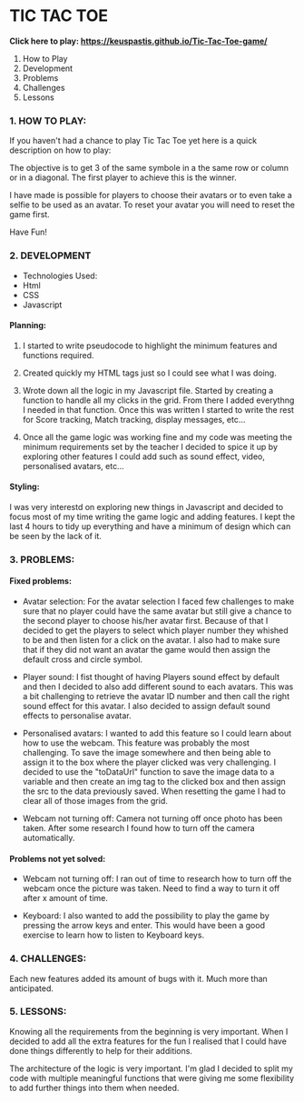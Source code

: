 # TIC TAC TOE

**Click here to play: https://keuspastis.github.io/Tic-Tac-Toe-game/**

1. How to Play
2. Development
3. Problems
4. Challenges
5. Lessons

### 1. HOW TO PLAY:

If you haven't had a chance to play Tic Tac Toe yet here is a quick description on how to play:

The objective is to get 3 of the same symbole in a the same row or column or in a diagonal. The first player to achieve this is the winner.

I have made is possible for players to choose their avatars or to even take a selfie to be used as an avatar. To reset your avatar you will need to reset the game first.

Have Fun!

### 2. DEVELOPMENT

- Technologies Used:
- Html
- CSS
- Javascript

#### Planning:

1. I started to write pseudocode to highlight the minimum features and functions required.

2. Created quickly my HTML tags just so I could see what I was doing.

3. Wrote down all the logic in my Javascript file. Started by creating a function to handle all my clicks in the grid. From there I added everythng I needed in that function. Once this was written I started to write the rest for Score tracking, Match tracking, display messages, etc...

4. Once all the game logic was working fine and my code was meeting the minimum requirements set by the teacher I decided to spice it up by exploring other features I could add such as sound effect, video, personalised avatars, etc...

#### Styling:

I was very interestd on exploring new things in Javascript and decided to focus most of my time writing the game logic and adding features. I kept the last 4 hours to tidy up everything and have a minimum of design which can be seen by the lack of it.

### 3. PROBLEMS:

#### Fixed problems:

- Avatar selection: For the avatar selection I faced few challenges to make sure that no player could have the same avatar but still give a chance to the second player to choose his/her avatar first. Because of that I decided to get the players to select which player number they whished to be and then listen for a click on the avatar.
  I also had to make sure that if they did not want an avatar the game would then assign the default cross and circle symbol.

- Player sound: I fist thought of having Players sound effect by default and then I decided to also add different sound to each avatars. This was a bit challenging to retrieve the avatar ID number and then call the right sound effect for this avatar.
  I also decided to assign default sound effects to personalise avatar.

- Personalised avatars: I wanted to add this feature so I could learn about how to use the webcam. This feature was probably the most challenging. To save the image somewhere and then being able to assign it to the box where the player clicked was very challenging. I decided to use the "toDataUrl" function to save the image data to a variable and then create an img tag to the clicked box and then assign the src to the data previously saved. When resetting the game I had to clear all of those images from the grid.

- Webcam not turning off: Camera not turning off once photo has been taken. After some research I found how to turn off the camera automatically.

#### Problems not yet solved:

- Webcam not turning off: I ran out of time to research how to turn off the webcam once the picture was taken. Need to find a way to turn it off after x amount of time.

- Keyboard: I also wanted to add the possibility to play the game by pressing the arrow keys and enter. This would have been a good exercise to learn how to listen to Keyboard keys.

### 4. CHALLENGES:

Each new features added its amount of bugs with it. Much more than anticipated.

### 5. LESSONS:

Knowing all the requirements from the beginning is very important.
When I decided to add all the extra features for the fun I realised that I could have done things differently to help for their additions.

The architecture of the logic is very important. I'm glad I decided to split my code with multiple meaningful functions that were giving me some flexibility to add further things into them when needed.
